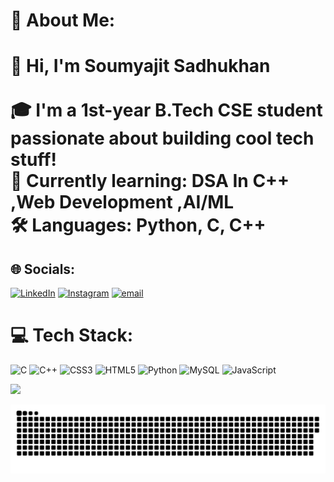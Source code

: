 # 💫 About Me:
# 👋 Hi, I'm Soumyajit Sadhukhan<br><br>🎓 I'm a 1st-year B.Tech CSE student passionate about building cool tech stuff!  <br>🌱 Currently learning:  DSA In C++ ,Web Development ,AI/ML<br> 🛠  Languages: Python, C, C++<br>


## 🌐 Socials:
[![LinkedIn](https://img.shields.io/badge/LinkedIn-%230077B5.svg?logo=linkedin&logoColor=white)](https://linkedin.com/in/soumyajit-sadhukhan) [![Instagram](https://img.shields.io/badge/Instagram-%23E4405F.svg?logo=Instagram&logoColor=white)](https://instagram.com/soumyajit.io) [![email](https://img.shields.io/badge/Email-D14836?logo=gmail&logoColor=white)](mailto:soumyajit010805@gmail.com) 

# 💻 Tech Stack:
![C](https://img.shields.io/badge/c-%2300599C.svg?style=for-the-badge&logo=c&logoColor=white) ![C++](https://img.shields.io/badge/c++-%2300599C.svg?style=for-the-badge&logo=c%2B%2B&logoColor=white) ![CSS3](https://img.shields.io/badge/css3-%231572B6.svg?style=for-the-badge&logo=css3&logoColor=white) ![HTML5](https://img.shields.io/badge/html5-%23E34F26.svg?style=for-the-badge&logo=html5&logoColor=white) ![Python](https://img.shields.io/badge/python-3670A0?style=for-the-badge&logo=python&logoColor=ffdd54) ![MySQL](https://img.shields.io/badge/mysql-4479A1.svg?style=for-the-badge&logo=mysql&logoColor=white) ![JavaScript](https://img.shields.io/badge/javascript-%23323330.svg?style=for-the-badge&logo=javascript&logoColor=%23F7DF1E)

[![](https://visitcount.itsvg.in/api?id=Soumyajit-io&icon=0&color=0)](https://visitcount.itsvg.in)

<picture>
  <source media="(prefers-color-scheme: dark)" srcset="https://raw.githubusercontent.com/Soumyajit-io/Soumyajit-io/output/github-snake-dark.svg" />
  <source media="(prefers-color-scheme: light)" srcset="https://raw.githubusercontent.com/Soumyajit-io/Soumyajit-io/output/github-snake.svg" />
  <img alt="github-snake" src="https://raw.githubusercontent.com/Soumyajit-io/Soumyajit-io/output/github-snake.svg" />
</picture>

